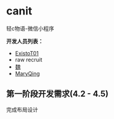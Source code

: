 # canit
轻c物语-微信小程序

**开发人员列表：**

- [ExistoT01](https://github.com/ExistoT01?tab=repositories)
- raw recruit
- [魏](https://github.com/zxxcccvvv?tab=repositories)
- [MaryQing](https://github.com/MaryQing?tab=repositories)

## 第一阶段开发需求(4.2 - 4.5)

完成布局设计
